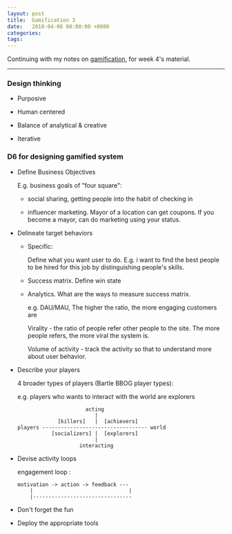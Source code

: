 ```yaml
---
layout: post
title:  Gamification 3
date:   2018-04-06 00:00:00 +0800
categories:
tags:
---
```


Continuing with my notes on [gamification], for week 4's material.

---
<p></p>

### Design thinking

- Purposive

- Human centered

- Balance of analytical & creative

- Iterative

### D6 for designing gamified system

- Define Business Objectives

  E.g. business goals of "four square":

  - social sharing, getting people into the habit of checking in

  - influencer marketing. Mayor of a location can get coupons. If you become a
  mayor, can do marketing using your status.

- Delineate target behaviors

  - Specific:

    Define what you want user to do. E.g. i want to find the best people to be
    hired for this job by distinguishing people's skills.

  - Success matrix. Define win state

  - Analytics. What are the ways to measure success matrix.

    e.g. DAU/MAU, The higher the ratio, the more engaging customers are

    Virality - the ratio of people refer other people to the site. The more
    people refers, the more viral the system is.

    Volume of activity - track the activity so that to understand more about
    user behavior.


- Describe your players

  4 broader types of players (Bartle BBOG player types):

  e.g. players who wants to interact with the world are explorers

  ```
                        acting
                           |
               [killers]   |  [achievers]
  players ---------------------------------- world
             [socializers] |  [explorers]
                           |
                      interacting
  ````

- Devise activity loops

  engagement loop :

  ```
  motivation -> action -> feedback ---
      |                               |
      |--------------------------------
  ```

- Don't forget the fun

- Deploy the appropriate tools



[gamification]: https://www.coursera.org/learn/gamification/